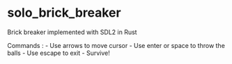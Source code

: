 # solo_brick_breaker
Brick breaker implemented with SDL2 in Rust

Commands : 
    - Use arrows to move cursor
    - Use enter or space to throw the balls
    - Use escape to exit
    - Survive!
